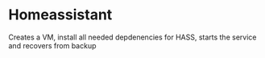 # Homeassistant

Creates a VM, install all needed depdenencies for HASS, starts the service and recovers from backup